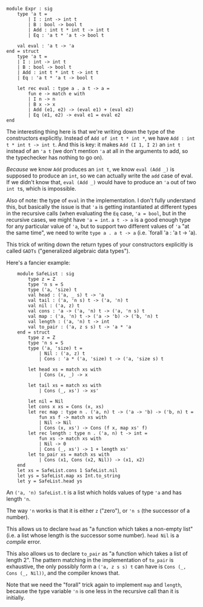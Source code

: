 	module Expr : sig
		type 'a t =
			| I : int -> int t
			| B : bool -> bool t
			| Add : int t * int t -> int t
			| Eq : 'a t * 'a t -> bool t

		val eval : 'a t -> 'a
	end = struct
		type 'a t =
		| I : int -> int t
		| B : bool -> bool t
		| Add : int t * int t -> int t
		| Eq : 'a t * 'a t -> bool t

		let rec eval : type a . a t -> a =
			fun e -> match e with
			| I n -> n
			| B x -> x
			| Add (e1, e2) -> (eval e1) + (eval e2)
			| Eq (e1, e2) -> eval e1 = eval e2
	end

The interesting thing here is that we're writing down the type of the constructors explicitly. Instead of `Add of int t * int *`, we have `Add : int t * int t -> int t`. And this is key: it makes `Add (I 1, I 2)` an `int t` instead of an `'a t` (we don't mention `'a` at all in the arguments to add, so the typechecker has nothing to go on).

_Because_ we know `Add` produces an `int t`, we know `eval (Add _)` is supposed to produce an `int`, so we can actually write the `add` case of eval. If we didn't know that, `eval (Add _)` would have to produce an `'a` out of two `int t`s, which is impossible.

Also of note: the type of `eval` in the implementation. I don't fully understand this, but basically the issue is that `'a` is getting instantiated at different types in the recursive calls (when evaluating the `Eq` case, `'a = bool`, but in the recursive cases, we might have `'a = int`. `a t -> a` is a good enough type for any particular value of `'a`, but to support two different values of `'a` "at the same time", we need to write `type a . a t -> a` (i.e. `forall 'a : 'a t -> 'a).

This trick of writing down the return types of your constructors explicitly is called `GADTs` ("generalized algebraic data types").

Here's a fancier example:

		module SafeList : sig
			type z = Z
			type 'n s = S
			type ('a, 'size) t
			val head : ('a, _ s) t -> 'a
			val tail : ('a, 'n s) t -> ('a, 'n) t
			val nil : ('a, z) t
			val cons : 'a -> ('a, 'n) t -> ('a, 'n s) t
			val map : ('a, 'n) t -> ('a -> 'b) -> ('b, 'n) t
			val length : ('a, 'n) t -> int
			val to_pair : ('a, z s s) t -> 'a * 'a
		end = struct
			type z = Z
			type 'n s = S
			type ('a, 'size) t =
				| Nil : ('a, z) t
				| Cons : 'a * ('a, 'size) t -> ('a, 'size s) t

			let head xs = match xs with
				| Cons (x, _) -> x

			let tail xs = match xs with
				| Cons (_, xs') -> xs'

			let nil = Nil
			let cons x xs = Cons (x, xs)
			let rec map : type n . ('a, n) t -> ('a -> 'b) -> ('b, n) t =
				fun xs f -> match xs with
				| Nil -> Nil
				| Cons (x, xs') -> Cons (f x, map xs' f)
			let rec length : type n . ('a, n) t -> int =
				fun xs -> match xs with
				| Nil -> 0
				| Cons (_, xs') -> 1 + length xs'
			let to_pair xs = match xs with
				| Cons (x1, Cons (x2, Nil)) -> (x1, x2)
		end
		let xs = SafeList.cons 1 SafeList.nil
		let ys = SafeList.map xs Int.to_string
		let y = SafeList.head ys

An `('a, 'n) SafeList.t` is a list which holds values of type `'a` and has length `'n`.

The way `'n` works is that it is either `z` ("zero"), or `'n s` (the successor of a number).

This allows us to declare `head` as "a function which takes a non-empty list" (i.e. a list whose length is the successor some number). `head Nil` is a _compile_ error.

This also allows us to declare `to_pair` as "a function which takes a list of length 2". The pattern matching in the implementation of `to_pair` is exhaustive, the only possibly form a `('a, z s s) t` can have is `Cons (_, Cons (_, Nil))`, and the compiler knows that.

Note that we need the "forall" trick again to implement `map` and `length`, because the type variable `'n` is one less in the recursive call than it is initially.
